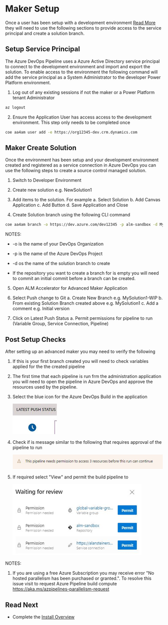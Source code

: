 # Maker Setup

Once a user has been setup with a development environment [Read More](./development-environments.md) they will need to use the following sections to provide access to the service principal and create a solution branch.

## Setup Service Principal

The Azure DevOps Pipeline uses a Azure Active Directory service principal to connect to the development environment and import and export the solution. To enable access to the environment the following command will add the service principal as a System Administrator to the developer Power Platform environment.

1. Log out of any existing sessions if not the maker or a Power Platform tenant Administrator

```bash
az logout
```

2. Ensure the Application User has access access to the development environment. This step only needs to be completed once

```bash
coe aa4am user add -e https://org12345-dev.crm.dynamics.com
```

## Maker Create Solution

Once the environment has been setup and your development environment created and registered as a service connection in Azure DevOps you can use the following steps to create a source control managed solution.

1. Switch to Developer Environment

2. Create new solution e.g. NewSolution1

3. Add items to the solution. For example
   a. Select Solution
   b. Add Canvas Application
   c. Add Button
   d. Save Application and Close

4. Create Solution branch using the following CLI command

```bash
coe aa4am branch -o https://dev.azure.com/dev12345 -p alm-sandbox -d MySolution1
```

NOTES:
  - -o is the name of your DevOps Organization

  - -p is the name of the Azure DevOps Project

  - -d os the name of the solution branch to create

  - If the repository you want to create a branch for is empty you will need to commit an initial commit before a branch can be created.

5. Open ALM Accelerator for Advanced Maker Application

6. Select Push change to Git
   a. Create New Branch e.g. MySolution1-WIP
   b. From existing Solution Branch created above e.g. MySolution1
   c. Add a comment e.g. Initial version

7. Click on Latest Push Status 
   a. Permit permissions for pipeline to run (Variable Group, Service Connection, Pipeline)

## Post Setup Checks

After setting up an advanced maker you may need to verify the following

1. If this is your first branch created you will need to check variables applied for the the created pipeline

2. The first time that each pipeline is run frm the administration application you will need to open the pipeline in Azure DevOps and approve the resources used by the pipeline.

3. Select the blue icon for the Azure DevOps Build in the application

   ![Latest Push Status](../images/latest-push-status.jpg)

4. Check if is message similar to the following that requires approval of the pipeline to run

   ![Azure DevOps Permissions](../images/devops-pipeline-permissions.jpg)

5. If required select "View" and permit the build pipeline to

   ![Azure DevOps Permit](../images/devops-pipeline-permit.jpg)

NOTES:
1. If you are using a free Azure Subscription you may receive error "No hosted parallelism has been purchased or granted.". To resolve this issue visit to request Azure Pipeline build compute https://aka.ms/azpipelines-parallelism-request

## Read Next

- Complete the [Install Overview](./readme.md#install-overview)